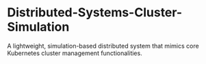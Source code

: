# Distributed-Systems-Cluster-Simulation
A lightweight, simulation-based distributed system that mimics core Kubernetes cluster management functionalities. 
